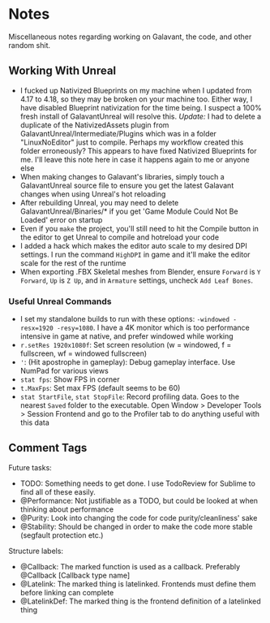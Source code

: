 # Notes

Miscellaneous notes regarding working on Galavant, the code, and other random shit.

## Working With Unreal

- I fucked up Nativized Blueprints on my machine when I updated from 4.17 to 4.18, so they may be broken on your machine too. Either way, I have disabled Blueprint nativization for the time being. I suspect a 100% fresh install of GalavantUnreal will resolve this. *Update:* I had to delete a duplicate of the NativizedAssets plugin from GalavantUnreal/Intermediate/Plugins which was in a folder "LinuxNoEditor" just to compile. Perhaps my workflow created this folder erroneously? This appears to have fixed Nativized Blueprints for me. I'll leave this note here in case it happens again to me or anyone else
- When making changes to Galavant's libraries, simply touch a GalavantUnreal source file to ensure 
you get the latest Galavant changes when using Unreal's hot reloading
- After rebuilding Unreal, you may need to delete GalavantUnreal/Binaries/* if you get 'Game Module Could Not Be Loaded' error on startup
- Even if you `make` the project, you'll still need to hit the Compile button in the editor to get Unreal to compile and hotreload your code
- I added a hack which makes the editor auto scale to my desired DPI settings. I run the command `HighDPI` in game and it'll make the editor scale for the rest of the runtime
- When exporting .FBX Skeletal meshes from Blender, ensure `Forward` is `Y Forward`, `Up` is `Z Up`, and in `Armature` settings, uncheck `Add Leaf Bones`.

### Useful Unreal Commands
- I set my standalone builds to run with these options: `-windowed -resx=1920 -resy=1080`. I have a 4K monitor which is too performance intensive in game at native, and prefer windowed while working
- `r.setRes 1920x1080f`: Set screen resolution (w = windowed, f = fullscreen, wf = windowed fullscreen)
- `'`: (Hit apostrophe in gameplay): Debug gameplay interface. Use NumPad for various views
- `stat fps`: Show FPS in corner
- `t.MaxFps`: Set max FPS (default seems to be 60)
- `stat StartFile`, `stat StopFile`: Record profiling data. Goes to the nearest `Saved` folder to the executable. Open Window > Developer Tools > Session Frontend and go to the Profiler tab to do anything useful with this data

## Comment Tags

Future tasks:
- TODO: Something needs to get done. I use TodoReview for Sublime to find all of these easily. 
- @Performance: Not justifiable as a TODO, but could be looked at when thinking about performance
- @Purity: Look into changing the code for code purity/cleanliness' sake
- @Stability: Should be changed in order to make the code more stable (segfault protection etc.)

Structure labels:
- @Callback: The marked function is used as a callback. Preferably @Callback [Callback type name]
- @Latelink: The marked thing is latelinked. Frontends must define them before linking can complete
- @LatelinkDef: The marked thing is the frontend definition of a latelinked thing